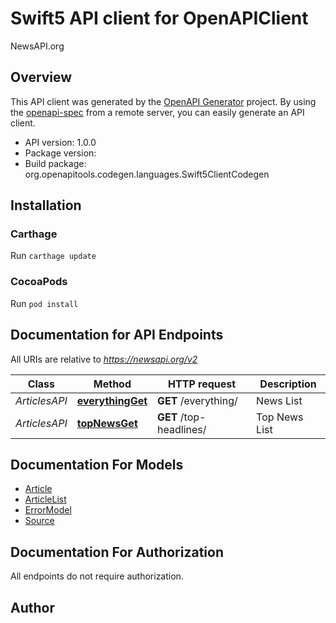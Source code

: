 # Swift5 API client for OpenAPIClient

NewsAPI.org

## Overview
This API client was generated by the [OpenAPI Generator](https://openapi-generator.tech) project.  By using the [openapi-spec](https://github.com/OAI/OpenAPI-Specification) from a remote server, you can easily generate an API client.

- API version: 1.0.0
- Package version: 
- Build package: org.openapitools.codegen.languages.Swift5ClientCodegen

## Installation

### Carthage

Run `carthage update`

### CocoaPods

Run `pod install`

## Documentation for API Endpoints

All URIs are relative to *https://newsapi.org/v2*

Class | Method | HTTP request | Description
------------ | ------------- | ------------- | -------------
*ArticlesAPI* | [**everythingGet**](docs/ArticlesAPI.md#everythingget) | **GET** /everything/ | News List
*ArticlesAPI* | [**topNewsGet**](docs/ArticlesAPI.md#topnewsget) | **GET** /top-headlines/ | Top News List


## Documentation For Models

 - [Article](docs/Article.md)
 - [ArticleList](docs/ArticleList.md)
 - [ErrorModel](docs/ErrorModel.md)
 - [Source](docs/Source.md)


## Documentation For Authorization

 All endpoints do not require authorization.


## Author



